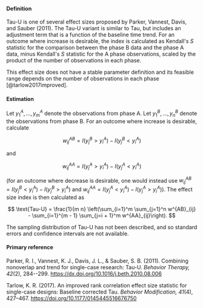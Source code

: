 #### Definition 

Tau-U is one of several effect sizes proposed by Parker, Vannest, Davis, and Sauber (2011). The Tau-U variant is similar to Tau, but includes an adjustment term that is a function of the baseline time trend. For an outcome where increase is desirable, the index is calculated as Kendall's $S$ statistic for the comparison between the phase B data and the phase A data, minus Kendall's $S$ statistic for the A phase observations, scaled by the product of the number of observations in each phase. 

This effect size does not have a stable parameter definition and its feasible range depends on the number of observations in each phase [@tarlow2017improved].

#### Estimation

Let $y^A_1,...,y^A_m$ denote the observations from phase A. Let $y^B_1,...,y^B_n$ denote the observations from phase B. For an outcome where increase is desirable, calculate 

$$w^{AB}_{ij} = I(y^B_j > y^A_i) - I(y^B_j < y^A_i)$$

and 

$$w^{AA}_{ij} = I(y^A_j > y^A_i) - I(y^A_j < y^A_i)$$

(for an outcome where decrease is desirable, one would instead use $w^{AB}_{ij} = I(y^B_j < y^A_i) - I(y^B_j > y^A_i)$ and $w^{AA}_{ij} = I(y^A_j < y^A_i) - I(y^A_j > y^A_i)$). The effect size index is then calculated as

$$
\text{Tau-U} = \frac{1}{m n} \left(\sum_{i=1}^m \sum_{j=1}^n w^{AB}_{ij} - \sum_{i=1}^{m - 1} \sum_{j=i + 1}^m w^{AA}_{ij}\right). 
$$

The sampling distribution of Tau-U has not been described, and so standard errors and confidence intervals are not available.

#### Primary reference

Parker, R. I., Vannest, K. J., Davis, J. L., & Sauber, S. B. (2011). Combining nonoverlap and trend for single-case research: Tau-U. _Behavior Therapy, 42_(2), 284--299. https://dx.doi.org/10.1016/j.beth.2010.08.006

Tarlow, K. R. (2017). An improved rank correlation effect size statistic for single-case designs: Baseline corrected Tau. _Behavior Modification, 41_(4), 427–467. https://doi.org/10.1177/0145445516676750
